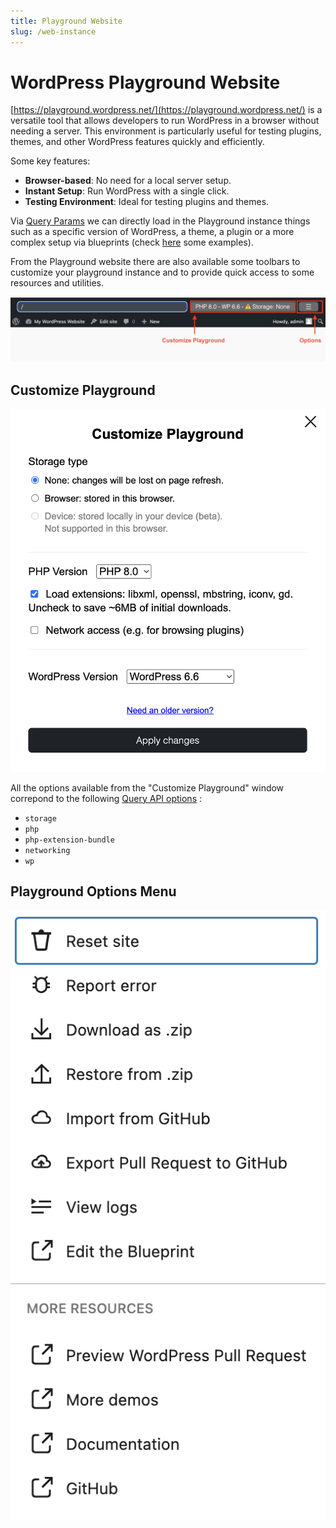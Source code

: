 ```yaml
---
title: Playground Website
slug: /web-instance
---
```


# WordPress Playground Website

[https://playground.wordpress.net/](https://playground.wordpress.net/) is a versatile tool that allows developers to run WordPress in a browser without needing a server. This environment is particularly useful for testing plugins, themes, and other WordPress features quickly and efficiently.

Some key features:

-   **Browser-based**: No need for a local server setup.
-   **Instant Setup**: Run WordPress with a single click.
-   **Testing Environment**: Ideal for testing plugins and themes.

Via [Query Params](../developers/20-query-api/01-index.md) we can directly load in the Playground instance things such as a specific version of WordPress, a theme, a plugin or a more complex setup via blueprints (check [here](./quick-start-guide.md#try-a-block-a-theme-or-a-plugin) some examples).

From the Playground website there are also available some toolbars to customize your playground instance and to provide quick access to some resources and utilities.

![Playground Toolbar Snapshot](./_assets/toolbar.png)

## Customize Playground

![snapshot of customize playground window at playground instance](./_assets/customize-playground.png)

All the options available from the "Customize Playground" window correpond to the following [Query API options](../developers/20-query-api/01-index.md##available-options) :

-   `storage`
-   `php`
-   `php-extension-bundle`
-   `networking`
-   `wp`

## Playground Options Menu

![options menu at playground instance snapshot](./_assets/options.png)
